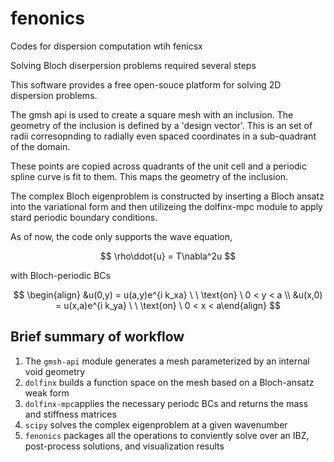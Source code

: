 # fenonics
Codes for dispersion computation wtih fenicsx


Solving Bloch diserpersion problems required several steps


This software provides a free open-souce platform for solving 2D dispersion problems. 

The gmsh api is used to create a square mesh with an inclusion. The geometry of the inclusion is defined by a 'design vector'. This is an set of radii corresopnding to radially even spaced coordinates in a sub-quadrant of the domain. 

These points are copied across quadrants of the unit cell and a periodic spline curve is fit to them. This maps the geometry of the inclusion.


The complex Bloch eigenproblem is constructed by inserting a Bloch ansatz into the variational form and then utilizeing the dolfinx-mpc module to apply stard periodic boundary conditions.

As of now, the code only supports the wave equation,

$$
\rho\ddot{u} = T\nabla^2u
$$

with Bloch-periodic BCs

$$ \begin{align} &u(0,y) = u(a,y)e^{i k_xa} \ \ \text{on} \ 0 < y < a \\
&u(x,0) = u(x,a)e^{i k_ya} \ \ \text{on} \ 0 < x < a\end{align}
$$

## Brief summary of workflow

1. The `gmsh-api` module generates a mesh parameterized by an internal void geometry
2. `dolfinx` builds a function space on the mesh based on a Bloch-ansatz weak form
4. `dolfinx-mpc`applies the necessary periodc BCs and returns the mass and stiffness matrices
5. `scipy` solves the complex eigenproblem at a given wavenumber
6. `fenonics` packages all the operations to conviently solve over an IBZ, post-process solutions, and visualization results
